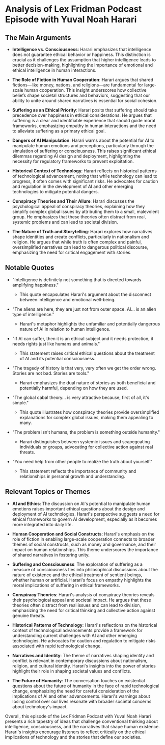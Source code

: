 # Analysis of Lex Fridman Podcast Episode with Yuval Noah Harari

## The Main Arguments

- **Intelligence vs. Consciousness**: Harari emphasizes that intelligence does not guarantee ethical behavior or happiness. This distinction is crucial as it challenges the assumption that higher intelligence leads to better decision-making, highlighting the importance of emotional and ethical intelligence in human interactions.

- **The Role of Fiction in Human Cooperation**: Harari argues that shared fictions—like money, nations, and religions—are fundamental for large-scale human cooperation. This insight underscores how collective beliefs shape societal structures and behaviors, suggesting that our ability to unite around shared narratives is essential for social cohesion.

- **Suffering as an Ethical Priority**: Harari posits that suffering should take precedence over happiness in ethical considerations. He argues that suffering is a clear and identifiable experience that should guide moral frameworks, emphasizing empathy in human interactions and the need to alleviate suffering as a primary ethical goal.

- **Dangers of AI Manipulation**: Harari warns about the potential for AI to manipulate human emotions and perceptions, particularly through the simulation of suffering or consciousness. This raises significant ethical dilemmas regarding AI design and deployment, highlighting the necessity for regulatory frameworks to prevent exploitation.

- **Historical Context of Technology**: Harari reflects on historical patterns of technological advancement, noting that while technology can lead to progress, it often comes with significant risks. He advocates for caution and regulation in the development of AI and other emerging technologies to mitigate potential dangers.

- **Conspiracy Theories and Their Allure**: Harari discusses the psychological appeal of conspiracy theories, explaining how they simplify complex global issues by attributing them to a small, malevolent group. He emphasizes that these theories often distract from real, systemic problems and can lead to societal division.

- **The Nature of Truth and Storytelling**: Harari explores how narratives shape identities and create conflicts, particularly in nationalism and religion. He argues that while truth is often complex and painful, oversimplified narratives can lead to dangerous political discourse, emphasizing the need for critical engagement with stories.

## Notable Quotes

- "Intelligence is definitely not something that is directed towards amplifying happiness."  
  - This quote encapsulates Harari's argument about the disconnect between intelligence and emotional well-being.

- "The aliens are here, they are just not from outer space. AI... is an alien type of intelligence."  
  - Harari's metaphor highlights the unfamiliar and potentially dangerous nature of AI in relation to human intelligence.

- "If AI can suffer, then it is an ethical subject and it needs protection, it needs rights just like humans and animals."  
  - This statement raises critical ethical questions about the treatment of AI and its potential consciousness.

- "The tragedy of history is that very, very often we get the order wrong. Stories are not bad. Stories are tools."  
  - Harari emphasizes the dual nature of stories as both beneficial and potentially harmful, depending on how they are used.

- "The global cabal theory... is very attractive because, first of all, it's simple."  
  - This quote illustrates how conspiracy theories provide oversimplified explanations for complex global issues, making them appealing to many.

- "The problem isn't humans, the problem is something outside humanity."  
  - Harari distinguishes between systemic issues and scapegoating individuals or groups, advocating for collective action against real threats.

- "You need help from other people to realize the truth about yourself."  
  - This statement reflects the importance of community and relationships in personal growth and understanding.

## Relevant Topics or Themes

- **AI and Ethics**: The discussion on AI's potential to manipulate human emotions raises important ethical questions about the design and deployment of AI technologies. Harari's perspective suggests a need for ethical frameworks to govern AI development, especially as it becomes more integrated into daily life.

- **Human Cooperation and Social Constructs**: Harari's emphasis on the role of fiction in enabling large-scale cooperation connects to broader themes of social constructs, such as money and governance, and their impact on human relationships. This theme underscores the importance of shared narratives in fostering unity.

- **Suffering and Consciousness**: The exploration of suffering as a measure of consciousness ties into philosophical discussions about the nature of existence and the ethical treatment of sentient beings, whether human or artificial. Harari's focus on empathy highlights the moral implications of suffering in ethical frameworks.

- **Conspiracy Theories**: Harari's analysis of conspiracy theories reveals their psychological appeal and societal impact. He argues that these theories often distract from real issues and can lead to division, emphasizing the need for critical thinking and collective action against genuine threats.

- **Historical Patterns of Technology**: Harari's reflections on the historical context of technological advancements provide a framework for understanding current challenges with AI and other emerging technologies. He advocates for caution and regulation to mitigate risks associated with rapid technological change.

- **Narratives and Identity**: The theme of narratives shaping identity and conflict is relevant in contemporary discussions about nationalism, religion, and cultural identity. Harari's insights into the power of stories highlight their role in shaping societal values and conflicts.

- **The Future of Humanity**: The conversation touches on existential questions about the future of humanity in the face of rapid technological change, emphasizing the need for careful consideration of the implications of AI and other advancements. Harari's warnings about losing control over our lives resonate with broader societal concerns about technology's impact.

Overall, this episode of the Lex Fridman Podcast with Yuval Noah Harari presents a rich tapestry of ideas that challenge conventional thinking about intelligence, consciousness, and the narratives that shape human existence. Harari's insights encourage listeners to reflect critically on the ethical implications of technology and the stories that define our societies.